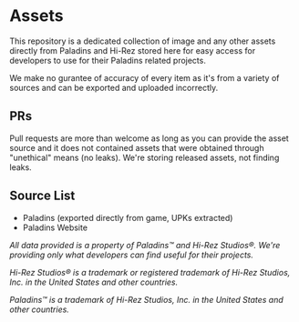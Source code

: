 # Assets
This repository is a dedicated collection of image and any other assets directly from Paladins and Hi-Rez stored here for easy access for developers to use for their Paladins related projects.

We make no gurantee of accuracy of every item as it's from a variety of sources and can be exported and uploaded incorrectly.

## PRs
Pull requests are more than welcome as long as you can provide the asset source and it does not contained assets that were obtained through "unethical" means (no leaks). We're storing released assets, not finding leaks.

## Source List
- Paladins (exported directly from game, UPKs extracted)
- Paladins Website

*All data provided is a property of Paladins™ and Hi-Rez Studios®. We're providing only what developers can find useful for their projects.*

*Hi-Rez Studios® is a trademark or registered trademark of Hi-Rez Studios, Inc. in the United States and other countries.*

*Paladins™ is a trademark of Hi-Rez Studios, Inc. in the United States and other countries.*
